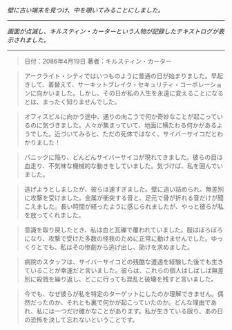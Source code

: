 _壁に古い端末を見つけ、中を覗いてみることにしました。_

---

_画面が点滅し、キルスティン・カーターという人物が記録したテキストログが表示されました。_

---

> 日付：2086年4月19日
> 著者：キルスティン・カーター

> アークライト・シティではいつものように普通の日が始まりました。早起きして、着替えて、サーキットブレイク・セキュリティ・コーポレーションに向かいました。しかし、その日が私の人生を永遠に変えることになるとは、まったく知りませんでした。

> オフィスビルに向かう途中、通りの向こうで何か奇妙なことが起こっているのに気づきました。人々が集まっていて、地面に横たわる何かがあるようでした。近づいてみると、ただの死体ではなく、サイバーサイコだとわかりました！

> パニックに陥り、どんどんサイバーサイコが現れてきました。彼らの目は血走り、不気味な機械的な動きをしていました。気づけば、私を囲んでいました。

> 逃げようとしましたが、彼らは速すぎました。壁に追い詰められ、無差別に攻撃を受けました。金属が衝突する音と、足元で骨が折れる音だけが聞こえました。長い時間が経ったように感じられましたが、やっと彼らが私を放ってくれました。

> 意識を取り戻したとき、私は血と瓦礫で覆われていました。服はぼろぼろになり、攻撃で受けた多数の怪我のために正常に動けませんでした。ゆっくりとでも、私はその惨劇から逃げ出し、助けを求めました。

> 病院のスタッフは、サイバーサイコとの残酷な遭遇を経験した後でも生きていることが幸運だと言いました。彼らは、これらの個人はしばしば無差別に殺戮を繰り返し、どこに行っても混乱と破壊を残すと言いました。

> 今でも、なぜ彼らが私を特定のターゲットにしたのか理解できません。偶然だったのか、それとも裏で何かが起こっていたのか。どんな理由であれ、私には一つだけ確かなことがあります。私が生きている限り、あの日の恐怖を決して忘れないということです。
